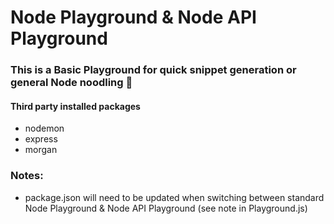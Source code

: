 # Node Playground & Node API Playground

### This is a Basic Playground for quick snippet generation or general Node noodling 🤪

#### Third party installed packages

- nodemon
- express
- morgan

### Notes:

- package.json will need to be updated when switching between standard Node Playground & Node API Playground (see note in Playground.js)
